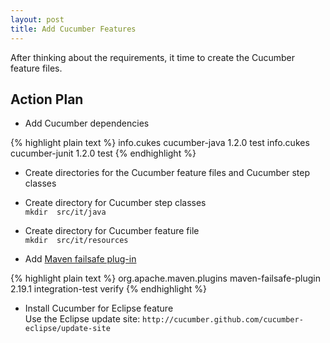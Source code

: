 ```yaml
---
layout: post
title: Add Cucumber Features
---
```

After thinking about the requirements, it time to create the Cucumber feature files.


## Action Plan

- Add Cucumber dependencies

{% highlight plain text %}
        <dependency>
            <groupId>info.cukes</groupId>
            <artifactId>cucumber-java</artifactId>
            <version>1.2.0</version>
            <scope>test</scope>
        </dependency>
        <dependency>
            <groupId>info.cukes</groupId>
            <artifactId>cucumber-junit</artifactId>
            <version>1.2.0</version>
            <scope>test</scope>
        </dependency>
{% endhighlight %}

- Create directories for the Cucumber feature files and Cucumber step classes

- Create directory for Cucumber step classes  
  `mkdir  src/it/java`
- Create directory for Cucumber feature file  
  `mkdir  src/it/resources`

- Add [Maven failsafe plug-in](http://maven.apache.org/surefire/maven-failsafe-plugin/)

{% highlight plain text %}
            <plugin>
                <groupId>org.apache.maven.plugins</groupId>
                <artifactId>maven-failsafe-plugin</artifactId>
                <version>2.19.1</version>
                <executions>
                    <execution>
                        <goals>
                            <goal>integration-test</goal>
                            <goal>verify</goal>
                        </goals>
                    </execution>
                </executions>
            </plugin>
{% endhighlight %}

- Install Cucumber for Eclipse feature  
  Use the Eclipse update site: `http://cucumber.github.com/cucumber-eclipse/update-site`


